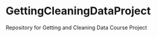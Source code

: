 GettingCleaningDataProject
==========================

Repository for Getting and Cleaning Data Course Project
